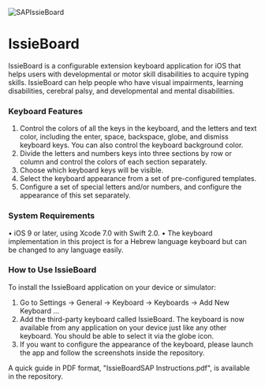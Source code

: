 
![SAPIssieBoard](https://github.com/SAP/IssieBoard/blob/master/SAPIssieBoardSmall.png)



# IssieBoard
IssieBoard is a configurable extension keyboard application for iOS that helps users with developmental or motor skill disabilities to acquire typing skills. IssieBoard can help people who have visual impairments, learning disabilities, cerebral palsy, and developmental and mental disabilities.


### Keyboard Features 

1.	Control the colors of all the keys in the keyboard, and the letters and text color, including the enter, space, backspace, globe, and dismiss keyboard keys. You can also control the keyboard background color.
2.	Divide the letters and numbers keys into three sections by row or column and control the colors of each section separately.
3.	Choose which keyboard keys will be visible.
4.	Select the keyboard appearance from a set of pre-configured templates.
5.	Configure a set of special letters and/or numbers, and configure the appearance of this set separately.

### System Requirements

•	iOS 9 or later, using Xcode 7.0 with Swift 2.0.
•	The keyboard implementation in this project is for a Hebrew language keyboard but can be changed to any language easily.


### How to Use IssieBoard 

To install the IssieBoard application on your device or simulator:

1.	Go to Settings → General → Keyboard → Keyboards → Add New Keyboard ...
2.	Add the third-party keyboard called IssieBoard. 
The keyboard is now available from any application on your device just like any other keyboard. You should be able to select it via the globe icon.
3.	If you want to configure the appearance of the keyboard, please launch the app and follow the screenshots inside the repository.


A quick guide in PDF format, "IssieBoardSAP Instructions.pdf", is available in the repository.


<!--![AllKeysColor](https://github.com/SAP/IssieBoard/blob/master/AllKeysColor.png)-->


<!--![BackgroundColor](https://github.com/SAP/IssieBoard/blob/master/BackgroundColor.png)-->


<!--![AllKeysTextColor](https://github.com/SAP/IssieBoard/blob/master/AllKeysTextColor.png)-->


<!--![DivisionByRowOrCol](https://github.com/SAP/IssieBoard/blob/master/DivisionByRowOrCol.png)-->


<!--![BackspaceKeyColor](https://github.com/SAP/IssieBoard/blob/master/BackspaceKeyColor.png)-->


<!--![EnterColor](https://github.com/SAP/IssieBoard/blob/master/EnterColor.png)-->


<!--![OtherKeysColor](https://github.com/SAP/IssieBoard/blob/master/OtherKeysColor.png)-->


<!--![SpaceColor](https://github.com/SAP/IssieBoard/blob/master/SpaceColor.png)-->


<!--![SpecialKeys](https://github.com/SAP/IssieBoard/blob/master/SpecialKeys.png)-->


<!--![SpecialKeysColor](https://github.com/SAP/IssieBoard/blob/master/SpecialKeysColor.png)-->


<!--![VisibleKeys](https://github.com/SAP/IssieBoard/blob/master/VisibleKeys.png)-->
